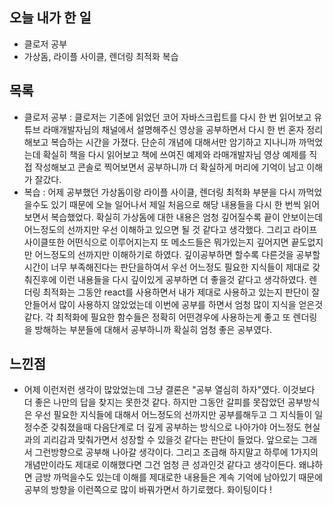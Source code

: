 ## 오늘 내가 한 일
- 클로저 공부
- 가상돔, 라이플 사이클, 렌더링 최적화 복습

## 목록
- 클로저 공부 : 클로저는 기존에 읽었던 코어 자바스크립트를 다시 한 번 읽어보고 유튜브 라매개발자님의 채널에서 설명해주신 영상을 공부하면서 다시 한 번 혼자 정리해보고 복습하는 시간을 가졌다. 단순히 개념에 대해서만 암기하고 지나니까 까먹었는데 확실히 책을 다시 읽어보고 책에 쓰여진 예제와 라매개발자님 영상 예제를 직접 작성해보고 콘솔로 찍어보면서 공부하니까 더 확실하게 머리에 기억이 남고 이해가 잘갔다.
- 복습 : 어제 공부했던 가상돔이랑 라이플 사이클, 렌더링 최적화 부분을 다시 까먹었을수도 있기 때문에 오늘 일어나서 제일 처음으로 해당 내용들을 다시 한 번씩 읽어보면서 복습했었다. 확실히 가상돔에 대한 내용은 엄청 깊어질수록 끝이 안보이는데 어느정도의 선까지만 우선 이해하고 있으면 될 것 같다고 생각했다. 그리고 라이프 사이클또한 어떤식으로 이루어지는지 또 메소드들은 뭐가있는지 깊어지면 끝도없지만 어느정도의 선까지만 이해하기로 하였다. 깊이공부하면 할수록 다른것을 공부할 시간이 너무 부족해진다는 판단을하여서 우선 어느정도 필요한 지식들이 제대로 갖춰진후에 이런 내용들을 다시 깊이있게 공부하면 더 좋을것 같다고 생각하였다. 렌더링 최적화는 그동안 react를 사용하면서 내가 제대로 사용하고 있는지 판단이 잘 안들어서 많이 사용하지 않았었는데 이번에 공부를 하면서 엄청 많이 지식을 얻은것같다. 각 최적화에 필요한 함수들은 정확히 어떤경우에 사용하는게 좋고 또 렌더링을 방해하는 부분들에 대해서 공부하니까 확실히 엄청 좋은 공부였다.

## 느낀점
- 어제 이런저런 생각이 많았었는데 그냥 결론은 "공부 열심히 하자"였다. 이것보다 더 좋은 나만의 답을 찾지는 못한것 같다. 하지만 그동안 갈피를 못잡았던 공부방식은 우선 필요한 지식들에 대해서 어느정도의 선까지만 공부를해두고 그 지식들이 일정수준 갖춰졌을때 다음단계로 더 깊게 공부하는 방식으로 나아가야 어느정도 현실과의 괴리감과 맞춰가면서 성장할 수 있을것 같다는 판단이 들었다. 앞으로는 그래서 그런방향으로 공부해 나아갈 생각이다. 그리고 조급해 하지말고 하루에 1가지의 개념만이라도 제대로 이해했다면 그건 엄청 큰 성과인것 같다고 생각이든다. 왜냐하면 금방 까먹을수도 있는데 이해를 제대로한 내용들은 계속 기억에 남아있기 때문에 공부의 방향을 이런쪽으로 많이 바꿔가면서 하기로했다. 화이팅이다 !
